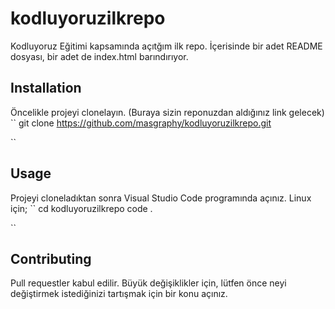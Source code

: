 # kodluyoruzilkrepo
Kodluyoruz Eğitimi kapsamında açıtğım ilk repo. İçerisinde bir adet README dosyası, bir adet de index.html barındırıyor.
## Installation
Öncelikle projeyi clonelayın. (Buraya sizin reponuzdan aldığınız link gelecek)
``
git clone https://github.com/masgraphy/kodluyoruzilkrepo.git

``
## Usage
Projeyi cloneladıktan sonra Visual Studio Code programında açınız.
Linux için;
``
cd kodluyoruzilkrepo
code .

``
## Contributing
Pull requestler kabul edilir. Büyük değişiklikler için, lütfen önce neyi değiştirmek istediğinizi tartışmak için bir konu açınız.
